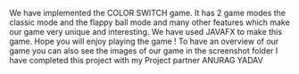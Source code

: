   We have implemented the COLOR SWITCH game. It has 2 game modes the classic mode and the flappy ball mode and many other features which make our game very unique and interesting. We have used JAVAFX to make this game. Hope you will enjoy playing the game !
  To have an overview of our game you can also see the images of our game in the screenshot folder
  I have completed this project with my Project partner ANURAG YADAV
